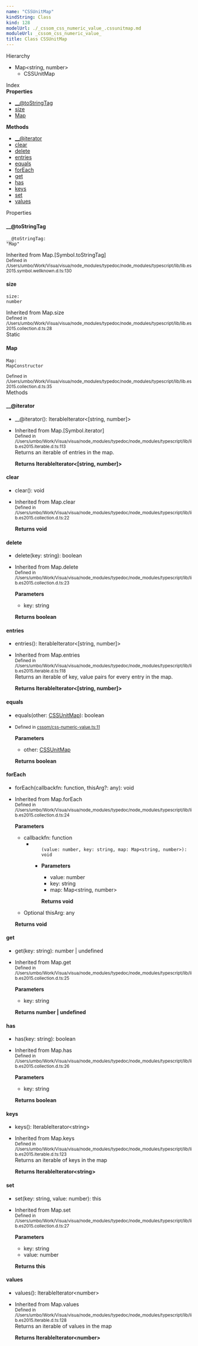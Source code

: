 ```yaml
---
name: "CSSUnitMap"
kindString: Class
kind: 128
modelUrl: ./_cssom_css_numeric_value_.cssunitmap.md
moduleUrl: _cssom_css_numeric_value_
title: Class CSSUnitMap
---
```



<section class="pt-2 tsd-panel tsd-hierarchy">
<div class="lead">Hierarchy</div>
<ul class="pl-3 tsd-hierarchy list-style-initial">
<li>
<span class="tsd-signature-type">Map</span><span class="tsd-signature-symbol">&lt;</span><span class="tsd-signature-type">string</span><span class="tsd-signature-symbol">, </span><span class="tsd-signature-type">number</span><span class="tsd-signature-symbol">&gt;</span>
<ul class="pl-3 tsd-hierarchy list-style-initial">
<li>
<span class="target">CSSUnitMap</span>

</li>
</ul>
</li>
</ul>

</section>





<section >
<div class="lead pb-2">Index</div>
<section class="tsd-panel tsd-index-panel">
<div class="tsd-index-content">
<section class="tsd-index-section ">
<strong>Properties</strong>
<ul>
<li class="tsd-kind-property tsd-parent-kind-class tsd-is-inherited"><a href="../_cssom_css_numeric_value_.cssunitmap/#___tostringtag" class="tsd-kind-icon">__@to<wbr>String<wbr>Tag</a></li>
<li class="tsd-kind-property tsd-parent-kind-class tsd-is-inherited"><a href="../_cssom_css_numeric_value_.cssunitmap/#size" class="tsd-kind-icon">size</a></li>
<li class="tsd-kind-property tsd-parent-kind-class tsd-is-static"><a href="../_cssom_css_numeric_value_.cssunitmap/#map" class="tsd-kind-icon">Map</a></li>
</ul>
</section>
<section class="tsd-index-section ">
<strong>Methods</strong>
<ul>
<li class="tsd-kind-method tsd-parent-kind-class tsd-is-inherited"><a href="../_cssom_css_numeric_value_.cssunitmap/#___iterator" class="tsd-kind-icon">__@iterator</a></li>
<li class="tsd-kind-method tsd-parent-kind-class tsd-is-inherited"><a href="../_cssom_css_numeric_value_.cssunitmap/#clear" class="tsd-kind-icon">clear</a></li>
<li class="tsd-kind-method tsd-parent-kind-class tsd-is-inherited"><a href="../_cssom_css_numeric_value_.cssunitmap/#delete" class="tsd-kind-icon">delete</a></li>
<li class="tsd-kind-method tsd-parent-kind-class tsd-is-inherited"><a href="../_cssom_css_numeric_value_.cssunitmap/#entries" class="tsd-kind-icon">entries</a></li>
<li class="tsd-kind-method tsd-parent-kind-class"><a href="../_cssom_css_numeric_value_.cssunitmap/#equals" class="tsd-kind-icon">equals</a></li>
<li class="tsd-kind-method tsd-parent-kind-class tsd-is-inherited"><a href="../_cssom_css_numeric_value_.cssunitmap/#foreach" class="tsd-kind-icon">for<wbr>Each</a></li>
<li class="tsd-kind-method tsd-parent-kind-class tsd-is-inherited"><a href="../_cssom_css_numeric_value_.cssunitmap/#get" class="tsd-kind-icon">get</a></li>
<li class="tsd-kind-method tsd-parent-kind-class tsd-is-inherited"><a href="../_cssom_css_numeric_value_.cssunitmap/#has" class="tsd-kind-icon">has</a></li>
<li class="tsd-kind-method tsd-parent-kind-class tsd-is-inherited"><a href="../_cssom_css_numeric_value_.cssunitmap/#keys" class="tsd-kind-icon">keys</a></li>
<li class="tsd-kind-method tsd-parent-kind-class tsd-is-inherited"><a href="../_cssom_css_numeric_value_.cssunitmap/#set" class="tsd-kind-icon">set</a></li>
<li class="tsd-kind-method tsd-parent-kind-class tsd-is-inherited"><a href="../_cssom_css_numeric_value_.cssunitmap/#values" class="tsd-kind-icon">values</a></li>
</ul>
</section>
</div>
</section>
</section>
<section>
<div class="lead">Properties</div>
<section class="pb-4 pt-2 tsd-kind-property tsd-parent-kind-class tsd-is-inherited">
<div class="d-flex flex-row">

<h4 id="___tostringtag">__@to<wbr>String<wbr>Tag</h4>
</div>

<code class="tsd-signature tsd-kind-icon">__@to<wbr>String<wbr>Tag<span class="tsd-signature-symbol">:</span> <span class="tsd-signature-type">"Map"</span></code>

<aside class="tsd-sources pb-2">
<div>Inherited from Map.[Symbol.toStringTag]</div>
<div class="d-flex flex-column">
<small class="text-muted">Defined in /Users/umbo/Work/Visua/visua/node_modules/typedoc/node_modules/typescript/lib/lib.es2015.symbol.wellknown.d.ts:130</small>
</div>
</aside>




</section>
<section class="pb-4 pt-2 tsd-kind-property tsd-parent-kind-class tsd-is-inherited">
<div class="d-flex flex-row">

<h4 id="size">size</h4>
</div>

<code class="tsd-signature tsd-kind-icon">size<span class="tsd-signature-symbol">:</span> <span class="tsd-signature-type">number</span></code>

<aside class="tsd-sources pb-2">
<div>Inherited from Map.size</div>
<div class="d-flex flex-column">
<small class="text-muted">Defined in /Users/umbo/Work/Visua/visua/node_modules/typedoc/node_modules/typescript/lib/lib.es2015.collection.d.ts:28</small>
</div>
</aside>




</section>
<section class="pb-4 pt-2 tsd-kind-property tsd-parent-kind-class tsd-is-static">
<div class="d-flex flex-row">
<div class="h4 pr-1"><span class="badge badge-primary">Static</span></div>
<h4 id="map">Map</h4>
</div>

<code class="tsd-signature tsd-kind-icon">Map<span class="tsd-signature-symbol">:</span> <span class="tsd-signature-type">MapConstructor</span></code>

<aside class="tsd-sources pb-2">
<div class="d-flex flex-column">
<small class="text-muted">Defined in /Users/umbo/Work/Visua/visua/node_modules/typedoc/node_modules/typescript/lib/lib.es2015.collection.d.ts:35</small>
</div>
</aside>




</section>
</section>
<section>
<div class="lead">Methods</div>
<section class="pb-4 pt-2 tsd-kind-method tsd-parent-kind-class tsd-is-inherited">
<div class="d-flex flex-row">

<h4 id="___iterator">__@iterator</h4>
</div>

<ul class="tsd-signatures tsd-kind-method tsd-parent-kind-class tsd-is-inherited">
<li class="tsd-signature tsd-kind-icon">__@iterator<span class="tsd-signature-symbol">(</span><span class="tsd-signature-symbol">)</span><span class="tsd-signature-symbol">: </span><span class="tsd-signature-type">IterableIterator</span><span class="tsd-signature-symbol">&lt;</span><span class="tsd-signature-symbol">[</span><span class="tsd-signature-type">string</span><span class="tsd-signature-symbol">, </span><span class="tsd-signature-type">number</span><span class="tsd-signature-symbol">]</span><span class="tsd-signature-symbol">&gt;</span></li>
</ul>

<ul class="tsd-descriptions">
<li class="tsd-description">
<aside class="tsd-sources pb-2">
<div>Inherited from Map.[Symbol.iterator]</div>
<div class="d-flex flex-column">
<small class="text-muted">Defined in /Users/umbo/Work/Visua/visua/node_modules/typedoc/node_modules/typescript/lib/lib.es2015.iterable.d.ts:113</small>
</div>
</aside>
<div class="pt-1 tsd-comment">
<div markdown="1">
Returns an iterable of entries in the map.
</div>
</div>



<strong>Returns <span class="tsd-signature-type">IterableIterator</span><span class="tsd-signature-symbol">&lt;</span><span class="tsd-signature-symbol">[</span><span class="tsd-signature-type">string</span><span class="tsd-signature-symbol">, </span><span class="tsd-signature-type">number</span><span class="tsd-signature-symbol">]</span><span class="tsd-signature-symbol">&gt;</span></strong>


</li>
</ul>

</section>
<section class="pb-4 pt-2 tsd-kind-method tsd-parent-kind-class tsd-is-inherited">
<div class="d-flex flex-row">

<h4 id="clear">clear</h4>
</div>

<ul class="tsd-signatures tsd-kind-method tsd-parent-kind-class tsd-is-inherited">
<li class="tsd-signature tsd-kind-icon">clear<span class="tsd-signature-symbol">(</span><span class="tsd-signature-symbol">)</span><span class="tsd-signature-symbol">: </span><span class="tsd-signature-type">void</span></li>
</ul>

<ul class="tsd-descriptions">
<li class="tsd-description">
<aside class="tsd-sources pb-2">
<div>Inherited from Map.clear</div>
<div class="d-flex flex-column">
<small class="text-muted">Defined in /Users/umbo/Work/Visua/visua/node_modules/typedoc/node_modules/typescript/lib/lib.es2015.collection.d.ts:22</small>
</div>
</aside>



<strong>Returns <span class="tsd-signature-type">void</span></strong>


</li>
</ul>

</section>
<section class="pb-4 pt-2 tsd-kind-method tsd-parent-kind-class tsd-is-inherited">
<div class="d-flex flex-row">

<h4 id="delete">delete</h4>
</div>

<ul class="tsd-signatures tsd-kind-method tsd-parent-kind-class tsd-is-inherited">
<li class="tsd-signature tsd-kind-icon">delete<span class="tsd-signature-symbol">(</span>key<span class="tsd-signature-symbol">: </span><span class="tsd-signature-type">string</span><span class="tsd-signature-symbol">)</span><span class="tsd-signature-symbol">: </span><span class="tsd-signature-type">boolean</span></li>
</ul>

<ul class="tsd-descriptions">
<li class="tsd-description">
<aside class="tsd-sources pb-2">
<div>Inherited from Map.delete</div>
<div class="d-flex flex-column">
<small class="text-muted">Defined in /Users/umbo/Work/Visua/visua/node_modules/typedoc/node_modules/typescript/lib/lib.es2015.collection.d.ts:23</small>
</div>
</aside>


<strong>Parameters</strong>
<ul class="pl-3 pb-2 list-style-initial">
<li>
<div class="h6 mb-0">key: <span class="tsd-signature-type">string</span></div>


</li>
</ul>

<strong>Returns <span class="tsd-signature-type">boolean</span></strong>


</li>
</ul>

</section>
<section class="pb-4 pt-2 tsd-kind-method tsd-parent-kind-class tsd-is-inherited">
<div class="d-flex flex-row">

<h4 id="entries">entries</h4>
</div>

<ul class="tsd-signatures tsd-kind-method tsd-parent-kind-class tsd-is-inherited">
<li class="tsd-signature tsd-kind-icon">entries<span class="tsd-signature-symbol">(</span><span class="tsd-signature-symbol">)</span><span class="tsd-signature-symbol">: </span><span class="tsd-signature-type">IterableIterator</span><span class="tsd-signature-symbol">&lt;</span><span class="tsd-signature-symbol">[</span><span class="tsd-signature-type">string</span><span class="tsd-signature-symbol">, </span><span class="tsd-signature-type">number</span><span class="tsd-signature-symbol">]</span><span class="tsd-signature-symbol">&gt;</span></li>
</ul>

<ul class="tsd-descriptions">
<li class="tsd-description">
<aside class="tsd-sources pb-2">
<div>Inherited from Map.entries</div>
<div class="d-flex flex-column">
<small class="text-muted">Defined in /Users/umbo/Work/Visua/visua/node_modules/typedoc/node_modules/typescript/lib/lib.es2015.iterable.d.ts:118</small>
</div>
</aside>
<div class="pt-1 tsd-comment">
<div markdown="1">
Returns an iterable of key, value pairs for every entry in the map.
</div>
</div>



<strong>Returns <span class="tsd-signature-type">IterableIterator</span><span class="tsd-signature-symbol">&lt;</span><span class="tsd-signature-symbol">[</span><span class="tsd-signature-type">string</span><span class="tsd-signature-symbol">, </span><span class="tsd-signature-type">number</span><span class="tsd-signature-symbol">]</span><span class="tsd-signature-symbol">&gt;</span></strong>


</li>
</ul>

</section>
<section class="pb-4 pt-2 tsd-kind-method tsd-parent-kind-class">
<div class="d-flex flex-row">

<h4 id="equals">equals</h4>
</div>

<ul class="tsd-signatures tsd-kind-method tsd-parent-kind-class">
<li class="tsd-signature tsd-kind-icon">equals<span class="tsd-signature-symbol">(</span>other<span class="tsd-signature-symbol">: </span><a href="../_cssom_css_numeric_value_.cssunitmap/" class="tsd-signature-type">CSSUnitMap</a><span class="tsd-signature-symbol">)</span><span class="tsd-signature-symbol">: </span><span class="tsd-signature-type">boolean</span></li>
</ul>

<ul class="tsd-descriptions">
<li class="tsd-description">
<aside class="tsd-sources pb-2">
<div class="d-flex flex-column">
<small class="text-muted">Defined in <a href="https://github.com/umbopepato/visua/blob/b2262eb/src/cssom/css-numeric-value.ts#L11">cssom/css-numeric-value.ts:11</a></small>
</div>
</aside>


<strong>Parameters</strong>
<ul class="pl-3 pb-2 list-style-initial">
<li>
<div class="h6 mb-0">other: <a href="../_cssom_css_numeric_value_.cssunitmap/" class="tsd-signature-type">CSSUnitMap</a></div>


</li>
</ul>

<strong>Returns <span class="tsd-signature-type">boolean</span></strong>


</li>
</ul>

</section>
<section class="pb-4 pt-2 tsd-kind-method tsd-parent-kind-class tsd-is-inherited">
<div class="d-flex flex-row">

<h4 id="foreach">for<wbr>Each</h4>
</div>

<ul class="tsd-signatures tsd-kind-method tsd-parent-kind-class tsd-is-inherited">
<li class="tsd-signature tsd-kind-icon">for<wbr>Each<span class="tsd-signature-symbol">(</span>callbackfn<span class="tsd-signature-symbol">: </span><span class="tsd-signature-type">function</span>, thisArg<span class="tsd-signature-symbol">?: </span><span class="tsd-signature-type">any</span><span class="tsd-signature-symbol">)</span><span class="tsd-signature-symbol">: </span><span class="tsd-signature-type">void</span></li>
</ul>

<ul class="tsd-descriptions">
<li class="tsd-description">
<aside class="tsd-sources pb-2">
<div>Inherited from Map.forEach</div>
<div class="d-flex flex-column">
<small class="text-muted">Defined in /Users/umbo/Work/Visua/visua/node_modules/typedoc/node_modules/typescript/lib/lib.es2015.collection.d.ts:24</small>
</div>
</aside>


<strong>Parameters</strong>
<ul class="pl-3 pb-2 list-style-initial">
<li>
<div class="h6 mb-0">callbackfn: <span class="tsd-signature-type">function</span></div>


<ul class="tsd-parameters">
<li class="tsd-parameter-siganture">
<ul class="tsd-signatures tsd-kind-type-literal tsd-is-not-exported">
<code class="tsd-kind-icon"><span class="tsd-signature-symbol">(</span>value<span class="tsd-signature-symbol">: </span><span class="tsd-signature-type">number</span>, key<span class="tsd-signature-symbol">: </span><span class="tsd-signature-type">string</span>, map<span class="tsd-signature-symbol">: </span><span class="tsd-signature-type">Map</span><span class="tsd-signature-symbol">&lt;</span><span class="tsd-signature-type">string</span><span class="tsd-signature-symbol">, </span><span class="tsd-signature-type">number</span><span class="tsd-signature-symbol">&gt;</span><span class="tsd-signature-symbol">)</span><span class="tsd-signature-symbol">: </span><span class="tsd-signature-type">void</span></code>
</ul>

<ul class="tsd-descriptions">
<li class="tsd-description">


<strong>Parameters</strong>
<ul class="pl-3 pb-2 list-style-initial">
<li>
<div class="h6 mb-0">value: <span class="tsd-signature-type">number</span></div>


</li>
<li>
<div class="h6 mb-0">key: <span class="tsd-signature-type">string</span></div>


</li>
<li>
<div class="h6 mb-0">map: <span class="tsd-signature-type">Map</span><span class="tsd-signature-symbol">&lt;</span><span class="tsd-signature-type">string</span><span class="tsd-signature-symbol">, </span><span class="tsd-signature-type">number</span><span class="tsd-signature-symbol">&gt;</span></div>


</li>
</ul>

<strong>Returns <span class="tsd-signature-type">void</span></strong>


</li>
</ul>
</li>
</ul>
</li>
<li>
<div class="h6 mb-0"><span class="badge badge-primary">Optional</span> thisArg: <span class="tsd-signature-type">any</span></div>


</li>
</ul>

<strong>Returns <span class="tsd-signature-type">void</span></strong>


</li>
</ul>

</section>
<section class="pb-4 pt-2 tsd-kind-method tsd-parent-kind-class tsd-is-inherited">
<div class="d-flex flex-row">

<h4 id="get">get</h4>
</div>

<ul class="tsd-signatures tsd-kind-method tsd-parent-kind-class tsd-is-inherited">
<li class="tsd-signature tsd-kind-icon">get<span class="tsd-signature-symbol">(</span>key<span class="tsd-signature-symbol">: </span><span class="tsd-signature-type">string</span><span class="tsd-signature-symbol">)</span><span class="tsd-signature-symbol">: </span><span class="tsd-signature-type">number</span><span class="tsd-signature-symbol"> | </span><span class="tsd-signature-type">undefined</span></li>
</ul>

<ul class="tsd-descriptions">
<li class="tsd-description">
<aside class="tsd-sources pb-2">
<div>Inherited from Map.get</div>
<div class="d-flex flex-column">
<small class="text-muted">Defined in /Users/umbo/Work/Visua/visua/node_modules/typedoc/node_modules/typescript/lib/lib.es2015.collection.d.ts:25</small>
</div>
</aside>


<strong>Parameters</strong>
<ul class="pl-3 pb-2 list-style-initial">
<li>
<div class="h6 mb-0">key: <span class="tsd-signature-type">string</span></div>


</li>
</ul>

<strong>Returns <span class="tsd-signature-type">number</span>
<span class="tsd-signature-symbol"> | </span>
<span class="tsd-signature-type">undefined</span>
</strong>


</li>
</ul>

</section>
<section class="pb-4 pt-2 tsd-kind-method tsd-parent-kind-class tsd-is-inherited">
<div class="d-flex flex-row">

<h4 id="has">has</h4>
</div>

<ul class="tsd-signatures tsd-kind-method tsd-parent-kind-class tsd-is-inherited">
<li class="tsd-signature tsd-kind-icon">has<span class="tsd-signature-symbol">(</span>key<span class="tsd-signature-symbol">: </span><span class="tsd-signature-type">string</span><span class="tsd-signature-symbol">)</span><span class="tsd-signature-symbol">: </span><span class="tsd-signature-type">boolean</span></li>
</ul>

<ul class="tsd-descriptions">
<li class="tsd-description">
<aside class="tsd-sources pb-2">
<div>Inherited from Map.has</div>
<div class="d-flex flex-column">
<small class="text-muted">Defined in /Users/umbo/Work/Visua/visua/node_modules/typedoc/node_modules/typescript/lib/lib.es2015.collection.d.ts:26</small>
</div>
</aside>


<strong>Parameters</strong>
<ul class="pl-3 pb-2 list-style-initial">
<li>
<div class="h6 mb-0">key: <span class="tsd-signature-type">string</span></div>


</li>
</ul>

<strong>Returns <span class="tsd-signature-type">boolean</span></strong>


</li>
</ul>

</section>
<section class="pb-4 pt-2 tsd-kind-method tsd-parent-kind-class tsd-is-inherited">
<div class="d-flex flex-row">

<h4 id="keys">keys</h4>
</div>

<ul class="tsd-signatures tsd-kind-method tsd-parent-kind-class tsd-is-inherited">
<li class="tsd-signature tsd-kind-icon">keys<span class="tsd-signature-symbol">(</span><span class="tsd-signature-symbol">)</span><span class="tsd-signature-symbol">: </span><span class="tsd-signature-type">IterableIterator</span><span class="tsd-signature-symbol">&lt;</span><span class="tsd-signature-type">string</span><span class="tsd-signature-symbol">&gt;</span></li>
</ul>

<ul class="tsd-descriptions">
<li class="tsd-description">
<aside class="tsd-sources pb-2">
<div>Inherited from Map.keys</div>
<div class="d-flex flex-column">
<small class="text-muted">Defined in /Users/umbo/Work/Visua/visua/node_modules/typedoc/node_modules/typescript/lib/lib.es2015.iterable.d.ts:123</small>
</div>
</aside>
<div class="pt-1 tsd-comment">
<div markdown="1">
Returns an iterable of keys in the map
</div>
</div>



<strong>Returns <span class="tsd-signature-type">IterableIterator</span><span class="tsd-signature-symbol">&lt;</span><span class="tsd-signature-type">string</span><span class="tsd-signature-symbol">&gt;</span></strong>


</li>
</ul>

</section>
<section class="pb-4 pt-2 tsd-kind-method tsd-parent-kind-class tsd-is-inherited">
<div class="d-flex flex-row">

<h4 id="set">set</h4>
</div>

<ul class="tsd-signatures tsd-kind-method tsd-parent-kind-class tsd-is-inherited">
<li class="tsd-signature tsd-kind-icon">set<span class="tsd-signature-symbol">(</span>key<span class="tsd-signature-symbol">: </span><span class="tsd-signature-type">string</span>, value<span class="tsd-signature-symbol">: </span><span class="tsd-signature-type">number</span><span class="tsd-signature-symbol">)</span><span class="tsd-signature-symbol">: </span><span class="tsd-signature-type">this</span></li>
</ul>

<ul class="tsd-descriptions">
<li class="tsd-description">
<aside class="tsd-sources pb-2">
<div>Inherited from Map.set</div>
<div class="d-flex flex-column">
<small class="text-muted">Defined in /Users/umbo/Work/Visua/visua/node_modules/typedoc/node_modules/typescript/lib/lib.es2015.collection.d.ts:27</small>
</div>
</aside>


<strong>Parameters</strong>
<ul class="pl-3 pb-2 list-style-initial">
<li>
<div class="h6 mb-0">key: <span class="tsd-signature-type">string</span></div>


</li>
<li>
<div class="h6 mb-0">value: <span class="tsd-signature-type">number</span></div>


</li>
</ul>

<strong>Returns <span class="tsd-signature-type">this</span></strong>


</li>
</ul>

</section>
<section class="pb-4 pt-2 tsd-kind-method tsd-parent-kind-class tsd-is-inherited">
<div class="d-flex flex-row">

<h4 id="values">values</h4>
</div>

<ul class="tsd-signatures tsd-kind-method tsd-parent-kind-class tsd-is-inherited">
<li class="tsd-signature tsd-kind-icon">values<span class="tsd-signature-symbol">(</span><span class="tsd-signature-symbol">)</span><span class="tsd-signature-symbol">: </span><span class="tsd-signature-type">IterableIterator</span><span class="tsd-signature-symbol">&lt;</span><span class="tsd-signature-type">number</span><span class="tsd-signature-symbol">&gt;</span></li>
</ul>

<ul class="tsd-descriptions">
<li class="tsd-description">
<aside class="tsd-sources pb-2">
<div>Inherited from Map.values</div>
<div class="d-flex flex-column">
<small class="text-muted">Defined in /Users/umbo/Work/Visua/visua/node_modules/typedoc/node_modules/typescript/lib/lib.es2015.iterable.d.ts:128</small>
</div>
</aside>
<div class="pt-1 tsd-comment">
<div markdown="1">
Returns an iterable of values in the map
</div>
</div>



<strong>Returns <span class="tsd-signature-type">IterableIterator</span><span class="tsd-signature-symbol">&lt;</span><span class="tsd-signature-type">number</span><span class="tsd-signature-symbol">&gt;</span></strong>


</li>
</ul>

</section>
</section>
